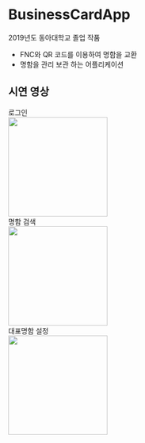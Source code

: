 # BusinessCardApp
2019년도 동아대학교 졸업 작품
 - FNC와 QR 코드를 이용하여 명함을 교환
 - 명함을 관리 보관 하는 어플리케이션
 
## 시연 영상
<div horizontal layout>

 <div vertical layout>
  <div>로그인</div>
  <div><image width="200px" height="auto" src="https://user-images.githubusercontent.com/55723654/91384570-e89c7800-e869-11ea-845e-8c3b937535cc.gif" ></div>
 </div>
  
 <div vertical layout> 
  명함 검색
  <div><image width="200px" height="auto"  margin-right="30" src="https://user-images.githubusercontent.com/55723654/91384572-e89c7800-e869-11ea-9685-b36e80f128a0.gif" ></div>
 </div>
   
 <div vertical layout>
  <div>대표명함 설정</div>
  <div><image width="200px" height="auto"  src="https://user-images.githubusercontent.com/55723654/91384574-e9350e80-e869-11ea-8b64-f066c992bd32.gif"></div>
 </div>
  
</div>


